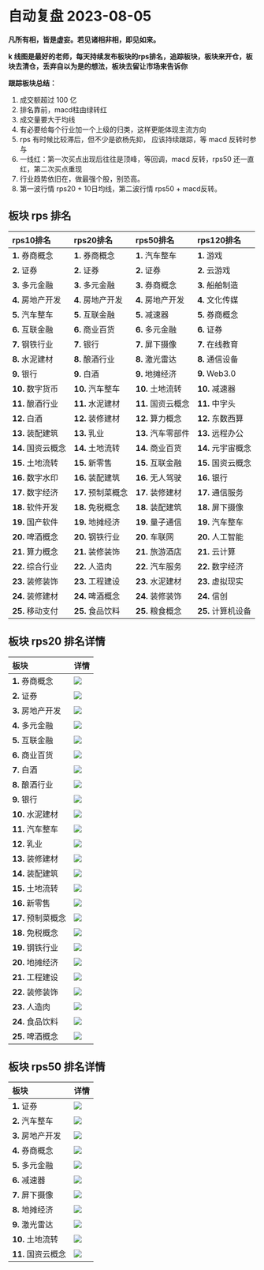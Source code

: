 # 自动复盘 2023-08-05

**凡所有相，皆是虚妄。若见诸相非相，即见如来。**

**k 线图是最好的老师，每天持续发布板块的rps排名，追踪板块，板块来开仓，板块去清仓，丢弃自以为是的想法，板块去留让市场来告诉你**
        
**跟踪板块总结：**
1. 成交额超过 100 亿
2. 排名靠前，macd柱由绿转红
3. 成交量要大于均线
4. 有必要给每个行业加一个上级的归类，这样更能体现主流方向
5. rps 有时候比较滞后，但不少是欲杨先抑， 应该持续跟踪，等 macd 反转时参与
6. 一线红：第一次买点出现后往往是顶峰，等回调，macd 反转，rps50 还一直红，第二次买点重现
7. 行业趋势依旧在，做最强个股，别恐高。
8. 第一波行情 rps20 + 10日均线，第二波行情 rps50 + macd反转。
        
## 板块 rps 排名
| rps10排名          | rps20排名          | rps50排名          | rps120排名         |
|:-------------------|:-------------------|:-------------------|:-------------------|
| **1.** 券商概念    | **1.** 券商概念    | **1.** 汽车整车    | **1.** 游戏        |
| **2.** 证券        | **2.** 证券        | **2.** 证券        | **2.** 云游戏      |
| **3.** 多元金融    | **3.** 多元金融    | **3.** 券商概念    | **3.** 船舶制造    |
| **4.** 房地产开发  | **4.** 房地产开发  | **4.** 房地产开发  | **4.** 文化传媒    |
| **5.** 汽车整车    | **5.** 互联金融    | **5.** 减速器      | **5.** 券商概念    |
| **6.** 互联金融    | **6.** 商业百货    | **6.** 多元金融    | **6.** 证券        |
| **7.** 钢铁行业    | **7.** 银行        | **7.** 屏下摄像    | **7.** 在线教育    |
| **8.** 水泥建材    | **8.** 酿酒行业    | **8.** 激光雷达    | **8.** 通信设备    |
| **9.** 银行        | **9.** 白酒        | **9.** 地摊经济    | **9.** Web3.0      |
| **10.** 数字货币   | **10.** 汽车整车   | **10.** 土地流转   | **10.** 减速器     |
| **11.** 酿酒行业   | **11.** 水泥建材   | **11.** 国资云概念 | **11.** 中字头     |
| **12.** 白酒       | **12.** 装修建材   | **12.** 算力概念   | **12.** 东数西算   |
| **13.** 装配建筑   | **13.** 乳业       | **13.** 汽车零部件 | **13.** 远程办公   |
| **14.** 国资云概念 | **14.** 土地流转   | **14.** 商业百货   | **14.** 元宇宙概念 |
| **15.** 土地流转   | **15.** 新零售     | **15.** 互联金融   | **15.** 国资云概念 |
| **16.** 数字水印   | **16.** 装配建筑   | **16.** 无人驾驶   | **16.** 银行       |
| **17.** 数字经济   | **17.** 预制菜概念 | **17.** 装修建材   | **17.** 通信服务   |
| **18.** 软件开发   | **18.** 免税概念   | **18.** 装配建筑   | **18.** 屏下摄像   |
| **19.** 国产软件   | **19.** 地摊经济   | **19.** 量子通信   | **19.** 汽车整车   |
| **20.** 啤酒概念   | **20.** 钢铁行业   | **20.** 车联网     | **20.** 人工智能   |
| **21.** 算力概念   | **21.** 装修装饰   | **21.** 旅游酒店   | **21.** 云计算     |
| **22.** 综合行业   | **22.** 人造肉     | **22.** 汽车服务   | **22.** 数字经济   |
| **23.** 装修装饰   | **23.** 工程建设   | **23.** 水泥建材   | **23.** 虚拟现实   |
| **24.** 装修建材   | **24.** 啤酒概念   | **24.** 装修装饰   | **24.** 信创       |
| **25.** 移动支付   | **25.** 食品饮料   | **25.** 粮食概念   | **25.** 计算机设备 |
## 板块 rps20 排名详情
| 板块               | 详情                                                                                                |
|:-------------------|:----------------------------------------------------------------------------------------------------|
| **1.** 券商概念    | ![](https://sykent-blog-image.oss-cn-beijing.aliyuncs.com/quant/image/2023/8/1691222563594-tmp.jpg) |
| **2.** 证券        | ![](https://sykent-blog-image.oss-cn-beijing.aliyuncs.com/quant/image/2023/8/1691222565027-tmp.jpg) |
| **3.** 房地产开发  | ![](https://sykent-blog-image.oss-cn-beijing.aliyuncs.com/quant/image/2023/8/1691222566079-tmp.jpg) |
| **4.** 多元金融    | ![](https://sykent-blog-image.oss-cn-beijing.aliyuncs.com/quant/image/2023/8/1691222567114-tmp.jpg) |
| **5.** 互联金融    | ![](https://sykent-blog-image.oss-cn-beijing.aliyuncs.com/quant/image/2023/8/1691222568158-tmp.jpg) |
| **6.** 商业百货    | ![](https://sykent-blog-image.oss-cn-beijing.aliyuncs.com/quant/image/2023/8/1691222569196-tmp.jpg) |
| **7.** 白酒        | ![](https://sykent-blog-image.oss-cn-beijing.aliyuncs.com/quant/image/2023/8/1691222570143-tmp.jpg) |
| **8.** 酿酒行业    | ![](https://sykent-blog-image.oss-cn-beijing.aliyuncs.com/quant/image/2023/8/1691222571140-tmp.jpg) |
| **9.** 银行        | ![](https://sykent-blog-image.oss-cn-beijing.aliyuncs.com/quant/image/2023/8/1691222572192-tmp.jpg) |
| **10.** 水泥建材   | ![](https://sykent-blog-image.oss-cn-beijing.aliyuncs.com/quant/image/2023/8/1691222573212-tmp.jpg) |
| **11.** 汽车整车   | ![](https://sykent-blog-image.oss-cn-beijing.aliyuncs.com/quant/image/2023/8/1691222574258-tmp.jpg) |
| **12.** 乳业       | ![](https://sykent-blog-image.oss-cn-beijing.aliyuncs.com/quant/image/2023/8/1691222575213-tmp.jpg) |
| **13.** 装修建材   | ![](https://sykent-blog-image.oss-cn-beijing.aliyuncs.com/quant/image/2023/8/1691222576275-tmp.jpg) |
| **14.** 装配建筑   | ![](https://sykent-blog-image.oss-cn-beijing.aliyuncs.com/quant/image/2023/8/1691222577227-tmp.jpg) |
| **15.** 土地流转   | ![](https://sykent-blog-image.oss-cn-beijing.aliyuncs.com/quant/image/2023/8/1691222578275-tmp.jpg) |
| **16.** 新零售     | ![](https://sykent-blog-image.oss-cn-beijing.aliyuncs.com/quant/image/2023/8/1691222579228-tmp.jpg) |
| **17.** 预制菜概念 | ![](https://sykent-blog-image.oss-cn-beijing.aliyuncs.com/quant/image/2023/8/1691222580273-tmp.jpg) |
| **18.** 免税概念   | ![](https://sykent-blog-image.oss-cn-beijing.aliyuncs.com/quant/image/2023/8/1691222581210-tmp.jpg) |
| **19.** 钢铁行业   | ![](https://sykent-blog-image.oss-cn-beijing.aliyuncs.com/quant/image/2023/8/1691222582175-tmp.jpg) |
| **20.** 地摊经济   | ![](https://sykent-blog-image.oss-cn-beijing.aliyuncs.com/quant/image/2023/8/1691222583143-tmp.jpg) |
| **21.** 工程建设   | ![](https://sykent-blog-image.oss-cn-beijing.aliyuncs.com/quant/image/2023/8/1691222584223-tmp.jpg) |
| **22.** 装修装饰   | ![](https://sykent-blog-image.oss-cn-beijing.aliyuncs.com/quant/image/2023/8/1691222585259-tmp.jpg) |
| **23.** 人造肉     | ![](https://sykent-blog-image.oss-cn-beijing.aliyuncs.com/quant/image/2023/8/1691222586226-tmp.jpg) |
| **24.** 食品饮料   | ![](https://sykent-blog-image.oss-cn-beijing.aliyuncs.com/quant/image/2023/8/1691222587125-tmp.jpg) |
| **25.** 啤酒概念   | ![](https://sykent-blog-image.oss-cn-beijing.aliyuncs.com/quant/image/2023/8/1691222588167-tmp.jpg) |
## 板块 rps50 排名详情
| 板块               | 详情                                                                                                |
|:-------------------|:----------------------------------------------------------------------------------------------------|
| **1.** 证券        | ![](https://sykent-blog-image.oss-cn-beijing.aliyuncs.com/quant/image/2023/8/1691222589094-tmp.jpg) |
| **2.** 汽车整车    | ![](https://sykent-blog-image.oss-cn-beijing.aliyuncs.com/quant/image/2023/8/1691222590056-tmp.jpg) |
| **3.** 房地产开发  | ![](https://sykent-blog-image.oss-cn-beijing.aliyuncs.com/quant/image/2023/8/1691222590963-tmp.jpg) |
| **4.** 券商概念    | ![](https://sykent-blog-image.oss-cn-beijing.aliyuncs.com/quant/image/2023/8/1691222591940-tmp.jpg) |
| **5.** 多元金融    | ![](https://sykent-blog-image.oss-cn-beijing.aliyuncs.com/quant/image/2023/8/1691222592860-tmp.jpg) |
| **6.** 减速器      | ![](https://sykent-blog-image.oss-cn-beijing.aliyuncs.com/quant/image/2023/8/1691222593871-tmp.jpg) |
| **7.** 屏下摄像    | ![](https://sykent-blog-image.oss-cn-beijing.aliyuncs.com/quant/image/2023/8/1691222594776-tmp.jpg) |
| **8.** 地摊经济    | ![](https://sykent-blog-image.oss-cn-beijing.aliyuncs.com/quant/image/2023/8/1691222595755-tmp.jpg) |
| **9.** 激光雷达    | ![](https://sykent-blog-image.oss-cn-beijing.aliyuncs.com/quant/image/2023/8/1691222596759-tmp.jpg) |
| **10.** 土地流转   | ![](https://sykent-blog-image.oss-cn-beijing.aliyuncs.com/quant/image/2023/8/1691222597660-tmp.jpg) |
| **11.** 国资云概念 | ![](https://sykent-blog-image.oss-cn-beijing.aliyuncs.com/quant/image/2023/8/1691222598658-tmp.jpg) |
